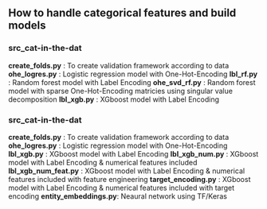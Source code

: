 ## How to handle categorical features and build models

### src_cat-in-the-dat

**create_folds.py**     : To create validation framework according to data\
**ohe_logres.py**       : Logistic regression model with One-Hot-Encoding
**lbl_rf.py**           : Random forest model with Label Encoding
**ohe_svd_rf.py**       : Random forest model with sparse One-Hot-Encoding matricies using singular value decomposition
**lbl_xgb.py**          : XGboost model with Label Encoding


### src_cat-in-the-dat

**create_folds.py**     : To create validation framework according to data
**ohe_logres.py**       : Logistic regression model with One-Hot-Encoding
**lbl_xgb.py**          : XGboost model with Label Encoding
**lbl_xgb_num.py**      : XGboost model with Label Encoding & numerical features included
**lbl_xgb_num_feat.py** : XGboost model with Label Encoding & numerical features included with feature engineering
**target_encoding.py**  : XGboost model with Label Encoding & numerical features included with target encoding
**entity_embeddings.py**: Neaural network using TF/Keras
